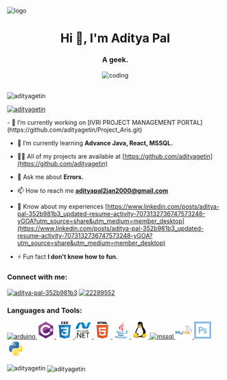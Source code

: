 ![logo](https://arka-live.s3.us-east-2.amazonaws.com/uploads/2021/01/header_banner-2.jpg)
<h1 align="center">Hi 👋, I'm Aditya Pal</h1>
<h3 align="center">A geek.</h3>
<center>
  <img align="center" alt="coding" width="400" src="https://www.wingstechsolutions.com/wp-content/uploads/2022/03/full-stack-development.gif">
</center>

<br/>
<p align="left"> <img src="https://komarev.com/ghpvc/?username=adityagetin&label=Profile%20views&color=0e75b6&style=flat" alt="adityagetin" /> </p>

<p align="left"> <a href="https://github.com/ryo-ma/github-profile-trophy"><img src="https://github-profile-trophy.vercel.app/?username=adityagetin" alt="adityagetin" /></a> </p>
<p>
- 🔭 I’m currently working on [IVRI PROJECT MANAGEMENT PORTAL](https://github.com/adityagetin/Project_Aris.git)

- 🌱 I’m currently learning **Advance Java, React, MSSQL.**

- 👨‍💻 All of my projects are available at [https://github.com/adityagetin](https://github.com/adityagetin)

- 💬 Ask me about **Errors.**

- 📫 How to reach me **adityapal2jan2000@gmail.com**

- 📄 Know about my experiences [https://www.linkedin.com/posts/aditya-pal-352b981b3_updated-resume-activity-7073132736747573248-yGOA?utm_source=share&utm_medium=member_desktop](https://www.linkedin.com/posts/aditya-pal-352b981b3_updated-resume-activity-7073132736747573248-yGOA?utm_source=share&utm_medium=member_desktop)

- ⚡ Fun fact **I don't know how to fun.**
</p>
<h3 align="left">Connect with me:</h3>
<p align="left">
<a href="https://linkedin.com/in/aditya-pal-352b981b3" target="blank"><img align="center" src="https://raw.githubusercontent.com/rahuldkjain/github-profile-readme-generator/master/src/images/icons/Social/linked-in-alt.svg" alt="aditya-pal-352b981b3" height="30" width="40" /></a>
<a href="https://stackoverflow.com/users/22289552" target="blank"><img align="center" src="https://raw.githubusercontent.com/rahuldkjain/github-profile-readme-generator/master/src/images/icons/Social/stack-overflow.svg" alt="22289552" height="30" width="40" /></a>

<h3 align="left">Languages and Tools:</h3>
<p align="left"> <a href="https://www.arduino.cc/" target="_blank" rel="noreferrer"> <img src="https://cdn.worldvectorlogo.com/logos/arduino-1.svg" alt="arduino" width="40" height="40"/> </a> <a href="https://www.w3schools.com/cs/" target="_blank" rel="noreferrer"> <img src="https://raw.githubusercontent.com/devicons/devicon/master/icons/csharp/csharp-original.svg" alt="csharp" width="40" height="40"/> </a> <a href="https://www.w3schools.com/css/" target="_blank" rel="noreferrer"> <img src="https://raw.githubusercontent.com/devicons/devicon/master/icons/css3/css3-original-wordmark.svg" alt="css3" width="40" height="40"/> </a> <a href="https://dotnet.microsoft.com/" target="_blank" rel="noreferrer"> <img src="https://raw.githubusercontent.com/devicons/devicon/master/icons/dot-net/dot-net-original-wordmark.svg" alt="dotnet" width="40" height="40"/> </a> <a href="https://www.w3.org/html/" target="_blank" rel="noreferrer"> <img src="https://raw.githubusercontent.com/devicons/devicon/master/icons/html5/html5-original-wordmark.svg" alt="html5" width="40" height="40"/> </a> <a href="https://www.java.com" target="_blank" rel="noreferrer"> <img src="https://raw.githubusercontent.com/devicons/devicon/master/icons/java/java-original.svg" alt="java" width="40" height="40"/> </a> <a href="https://www.linux.org/" target="_blank" rel="noreferrer"> <img src="https://raw.githubusercontent.com/devicons/devicon/master/icons/linux/linux-original.svg" alt="linux" width="40" height="40"/> </a> <a href="https://www.microsoft.com/en-us/sql-server" target="_blank" rel="noreferrer"> <img src="https://www.svgrepo.com/show/303229/microsoft-sql-server-logo.svg" alt="mssql" width="40" height="40"/> </a> <a href="https://www.mysql.com/" target="_blank" rel="noreferrer"> <img src="https://raw.githubusercontent.com/devicons/devicon/master/icons/mysql/mysql-original-wordmark.svg" alt="mysql" width="40" height="40"/> </a> <a href="https://www.photoshop.com/en" target="_blank" rel="noreferrer"> <img src="https://raw.githubusercontent.com/devicons/devicon/master/icons/photoshop/photoshop-line.svg" alt="photoshop" width="40" height="40"/> </a> <a href="https://www.python.org" target="_blank" rel="noreferrer"> <img src="https://raw.githubusercontent.com/devicons/devicon/master/icons/python/python-original.svg" alt="python" width="40" height="40"/> </a> </p>

<p><img align="left" src="https://github-readme-stats.vercel.app/api/top-langs?username=adityagetin&show_icons=true&locale=en&layout=compact" alt="adityagetin" /></p>

<p>&nbsp;<img align="center" src="https://github-readme-stats.vercel.app/api?username=adityagetin&show_icons=true&locale=en" alt="adityagetin" /></p>
